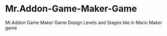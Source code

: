 # Mr.Addon-Game-Maker-Game
Mr.Addon Game Maker Game Design Levels and Stages like in Mario Maker game
